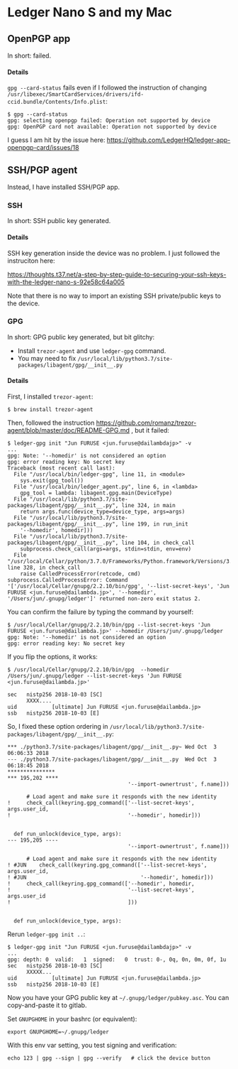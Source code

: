 # Ledger Nano S and my Mac

## OpenPGP app

In short: failed.

#### Details

`gpg --card-status` fails even if I followed the instruction of changing
`/usr/libexec/SmartCardServices/drivers/ifd-ccid.bundle/Contents/Info.plist`:

```shell
$ gpg --card-status
gpg: selecting openpgp failed: Operation not supported by device
gpg: OpenPGP card not available: Operation not supported by device
```

I guess I am hit by the issue here: https://github.com/LedgerHQ/ledger-app-openpgp-card/issues/18

## SSH/PGP agent

Instead, I have installed SSH/PGP app.

### SSH

In short: SSH public key generated.

#### Details

SSH key generation inside the device was no problem.  I just followed the instruciton here:
 
https://thoughts.t37.net/a-step-by-step-guide-to-securing-your-ssh-keys-with-the-ledger-nano-s-92e58c64a005

Note that there is no way to import an existing SSH private/public keys to the device.

### GPG

In short: GPG public key generated, but bit glitchy:

* Install `trezor-agent` and use `ledger-gpg` command.
* You may need to fix `/usr/local/lib/python3.7/site-packages/libagent/gpg/__init__.py`

#### Details

First, I installed `trezor-agent`:

```shell
$ brew install trezor-agent
```

Then, followed the instruction https://github.com/romanz/trezor-agent/blob/master/doc/README-GPG.md ,
but it failed:

```shell
$ ledger-gpg init "Jun FURUSE <jun.furuse@dailambdajp>" -v
...
gpg: Note: '--homedir' is not considered an option
gpg: error reading key: No secret key
Traceback (most recent call last):
  File "/usr/local/bin/ledger-gpg", line 11, in <module>
    sys.exit(gpg_tool())
  File "/usr/local/bin/ledger_agent.py", line 6, in <lambda>
    gpg_tool = lambda: libagent.gpg.main(DeviceType)
  File "/usr/local/lib/python3.7/site-packages/libagent/gpg/__init__.py", line 324, in main
    return args.func(device_type=device_type, args=args)
  File "/usr/local/lib/python3.7/site-packages/libagent/gpg/__init__.py", line 199, in run_init
    '--homedir', homedir]))
  File "/usr/local/lib/python3.7/site-packages/libagent/gpg/__init__.py", line 104, in check_call
    subprocess.check_call(args=args, stdin=stdin, env=env)
  File "/usr/local/Cellar/python/3.7.0/Frameworks/Python.framework/Versions/3.7/lib/python3.7/subprocess.py", line 328, in check_call
    raise CalledProcessError(retcode, cmd)
subprocess.CalledProcessError: Command '['/usr/local/Cellar/gnupg/2.2.10/bin/gpg', '--list-secret-keys', 'Jun FURUSE <jun.furuse@dailambda.jp>', '--homedir', '/Users/jun/.gnupg/ledger']' returned non-zero exit status 2.
```

You can confirm the failure by typing the command by yourself:

```
$ /usr/local/Cellar/gnupg/2.2.10/bin/gpg --list-secret-keys 'Jun FURUSE <jun.furuse@dailambda.jp>' --homedir /Users/jun/.gnupg/ledger
gpg: Note: '--homedir' is not considered an option
gpg: error reading key: No secret key
```

If you flip the options, it works:

```
$ /usr/local/Cellar/gnupg/2.2.10/bin/gpg  --homedir /Users/jun/.gnupg/ledger --list-secret-keys 'Jun FURUSE <jun.furuse@dailambda.jp>'

sec   nistp256 2018-10-03 [SC]
      XXXX....
uid           [ultimate] Jun FURUSE <jun.furuse@dailambda.jp>
ssb   nistp256 2018-10-03 [E]
```

So, I fixed these option ordering in `/usr/local/lib/python3.7/site-packages/libagent/gpg/__init__.py`: 

```
*** ./python3.7/site-packages/libagent/gpg/__init__.py~	Wed Oct  3 06:06:33 2018
--- ./python3.7/site-packages/libagent/gpg/__init__.py	Wed Oct  3 06:18:45 2018
***************
*** 195,202 ****
                                      '--import-ownertrust', f.name]))
  
      # Load agent and make sure it responds with the new identity
!     check_call(keyring.gpg_command(['--list-secret-keys', args.user_id,
!                                     '--homedir', homedir]))
  
  
  def run_unlock(device_type, args):
--- 195,205 ----
                                      '--import-ownertrust', f.name]))
  
      # Load agent and make sure it responds with the new identity
! #JUN    check_call(keyring.gpg_command(['--list-secret-keys', args.user_id,
! #JUN                                    '--homedir', homedir]))
!     check_call(keyring.gpg_command(['--homedir', homedir,
!                                     '--list-secret-keys', args.user_id
!                                     ]))
  
  
  def run_unlock(device_type, args):
```

Rerun `ledger-gpg init ..`:

```shell
$ ledger-gpg init "Jun FURUSE <jun.furuse@dailambdajp>" -v
...
gpg: depth: 0  valid:   1  signed:   0  trust: 0-, 0q, 0n, 0m, 0f, 1u
sec   nistp256 2018-10-03 [SC]
      XXXXX...
uid           [ultimate] Jun FURUSE <jun.furuse@dailambda.jp>
ssb   nistp256 2018-10-03 [E]
```

Now you have your GPG public key at `~/.gnupg/ledger/pubkey.asc`.  You can copy-and-paste it to gitlab.

Set `GNUPGHOME` in your bashrc (or equivalent):

```shell
export GNUPGHOME=~/.gnupg/ledger
```

With this env var setting, you test signing and verification:

```shell
echo 123 | gpg --sign | gpg --verify   # click the device button
```
